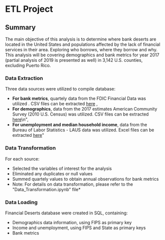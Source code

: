 # ETL Project

## Summary
The main objective of this analysis is to determine where bank deserts are located in the United States and populations affected by the lack of financial services in their area. Exploring who borrows, where they borrow and why. This analysis will be covering demographics and bank metrics for year 2017 (partial analysis of 2019 is presented as well) in 3,142 U.S. counties, excluding Puerto Rico.

### Data Extraction
Three data sources were utilized to compile database:
* **For bank metrics**, quartely data from the FDIC Financial Data was utilized . CSV files can be extracted [here](https://www5.fdic.gov/idasp/advSearch_warp_download_all.asp?intTab=1) \,
* **For demographics**, data from the 2017 estimates American Community Survey (2010 U.S. Census) was utilized. CSV files can be extracted [here](https://factfinder.census.gov/faces/nav/jsf/pages/index.xhtml)\n",
* **For unemployment and median household income**, data from the Bureau of Labor Statistics - LAUS data was utilized. Excel files can be extracted [here](https://www.bls.gov/lau/)"
 
### Data Transformation
 For each source:
 * Selected the variables of interest for the analysis
 * Eliminated any duplicates or null values
 * Summed quartely values to obtain annual observations for bank metrics
 * Note: For details on data transformation, please refer to the \"Data_Transformation.ipynb\" file*
 
 ### Data Loading
 Financial Deserts database were created in SQL, containing:
 * Demographics data information, using FIPS as primary key
 * Income and unemployment, using FIPS and State as primary keys
 * Bank metrics
